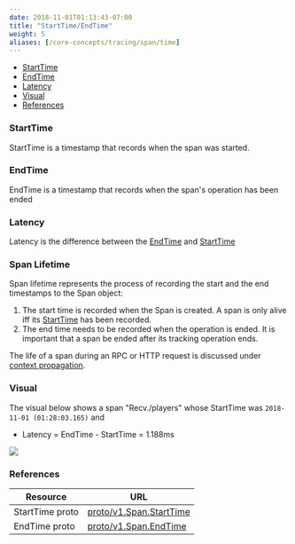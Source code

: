 ```yaml
---
date: 2018-11-01T01:13:43-07:00
title: "StartTime/EndTime"
weight: 5
aliases: [/core-concepts/tracing/span/time]
---
```


- [StartTime](#starttime)
- [EndTime](#endtime)
- [Latency](#latency)
- [Visual](#visual)
- [References](#references)

### StartTime
StartTime is a timestamp that records when the span was started.

### EndTime
EndTime is a timestamp that records when the span's operation has been ended

### Latency
Latency is the difference between the [EndTime](#endtime) and [StartTime](#starttime)

### Span Lifetime

Span lifetime represents the process of recording the start and the end timestamps to the Span object:

1. The start time is recorded when the Span is created. A span is only alive iff its [StartTime](#starttime) has been recorded.
2. The end time needs to be recorded when the operation is ended. It is important that a span be ended after its tracking operation ends.

The life of a span during an RPC or HTTP request is discussed under [context propagation](/advanced-concepts/context-propagation).

### Visual
The visual below shows a span "Recv./players" whose StartTime was `2018-11-01 (01:28:03.165)` and

-   Latency = EndTime - StartTime = 1.188ms

![](/images/span-start_time-example.png)

### References
Resource|URL
---|---
StartTime proto|[proto/v1.Span.StartTime](https://github.com/census-instrumentation/opencensus-proto/blob/61f8bc77ecef4a3c820b3e3069f8345f8e9611c6/src/opencensus/proto/trace/v1/trace.proto#L108-L111)
EndTime proto|[proto/v1.Span.EndTime](https://github.com/census-instrumentation/opencensus-proto/blob/61f8bc77ecef4a3c820b3e3069f8345f8e9611c6/src/opencensus/proto/trace/v1/trace.proto#L113-L116)
